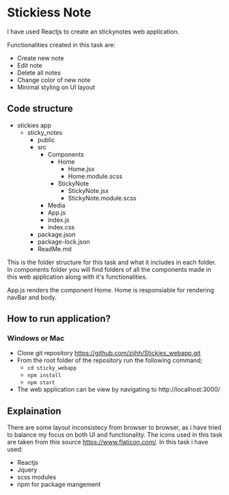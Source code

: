 # Stickiess Note
I have used Reactjs to create an stickynotes web application.

Functionalities created in this task are:
- Create new note
- Edit note
- Delete all notes
- Change color of new note
- Minimal styling on UI layout


## Code structure
- stickies app
    - sticky_notes
        - public
        - src
            - Components
                - Home
                    - Home.jsx
                    - Home.module.scss
                - StickyNote
                    - StickyNote.jsx
                    - StickyNote.module.scss
            - Media
            - App.js
            - index.js
            - index.css
        - package.json
        - package-lock.json
        - ReadMe.md

This is the folder structure for this task and what it includes in each folder. In components folder you will find folders of all the components made in this web application along with it's functionalities.

App.js renders the component Home.
Home is responsiable for rendering navBar and body.
## How to run application?
### Windows or Mac
- Clone git repository https://github.com/ziihh/Stickies_webapp.git
- From the root folder of the repository run the following command;
    - `cd sticky_webapp`
    - `npm install`
    - `npm start`
- The web application can be view by navigating to http://localhost:3000/

## Explaination
There are some layout inconsistecy from browser to browser, as i have tried to balance my focus on both UI and functionality.
The icons used in this task are taken from this source https://www.flaticon.com/.
In this task i have used:
- Reactjs
- Jquery
- scss modules
- npm for package mangement